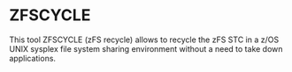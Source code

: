 # ZFSCYCLE
This tool ZFSCYCLE (zFS recycle) allows to recycle the zFS STC in a z/OS UNIX sysplex file system sharing environment without a need to take down applications.
